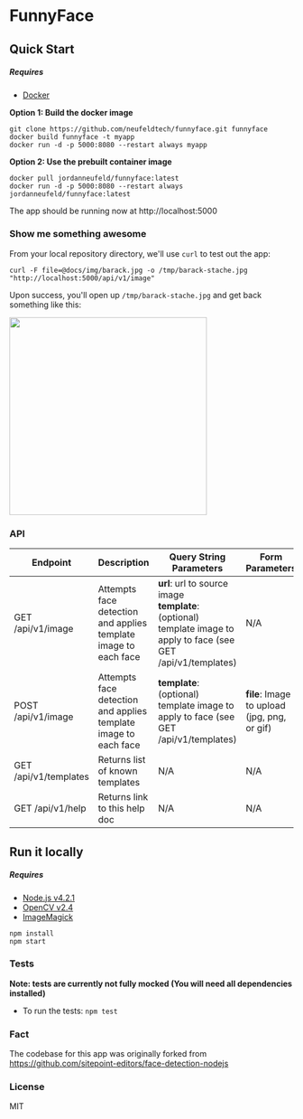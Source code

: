 # FunnyFace

## Quick Start
##### Requires
- [Docker](https://www.docker.com/products/docker)

**Option 1: Build the docker image**
```
git clone https://github.com/neufeldtech/funnyface.git funnyface
docker build funnyface -t myapp
docker run -d -p 5000:8080 --restart always myapp
```

**Option 2: Use the prebuilt container image**
```
docker pull jordanneufeld/funnyface:latest
docker run -d -p 5000:8080 --restart always jordanneufeld/funnyface:latest
```
The app should be running now at http://localhost:5000

### Show me something awesome
From your local repository directory, we'll use ```curl``` to test out the app:
```
curl -F file=@docs/img/barack.jpg -o /tmp/barack-stache.jpg "http://localhost:5000/api/v1/image"
```

Upon success, you'll open up ```/tmp/barack-stache.jpg``` and get back something like this:

<img src="https://raw.githubusercontent.com/neufeldtech/funnyface/master/docs/img/barack-moustache.png" width="350px" />


### API

| Endpoint | Description | Query String Parameters | Form Parameters | Example |
| ---- | ---- | ---- | ---- | ---- |
| GET /api/v1/image | Attempts face detection and applies template image to each face | **url**: url to source image<br>**template**: (optional) template image to apply to face (see GET /api/v1/templates) | N/A |```curl -o /tmp/output.jpg https://funnyface.neufeldtech.com/api/v1/image?template=helmet&url=https://raw.githubusercontent.com/neufeldtech/funnyface/master/docs/img/barack.jpg``` |
| POST /api/v1/image | Attempts face detection and applies template image to each face | **template**: (optional) template image to apply to face (see GET /api/v1/templates) | **file**: Image to upload (jpg, png, or gif) | ```curl -F file=@docs/img/barack.jpg -o /tmp/barack-stache.jpg "https://funnyface.neufeldtech.com/api/v1/image?template=moustache"```|
| GET /api/v1/templates | Returns list of known templates | N/A | N/A | ```curl https://funnyface.neufeldtech.com/api/v1/templates``` |
| GET /api/v1/help | Returns link to this help doc| N/A | N/A | ```curl https://funnyface.neufeldtech.com/api/v1/help``` |

## Run it locally
##### Requires
- [Node.js v4.2.1](https://nodejs.org/en/)
- [OpenCV v2.4](http://opencv.org/downloads.html)
- [ImageMagick](http://www.imagemagick.org/script/binary-releases.php)

```
npm install
npm start
```

### Tests

**Note: tests are currently not fully mocked (You will need all dependencies  installed)**

- To run the tests:
```npm test ```

### Fact
The codebase for this app was originally forked from https://github.com/sitepoint-editors/face-detection-nodejs

### License
MIT
